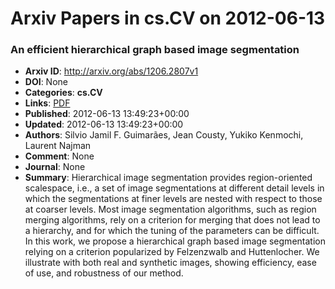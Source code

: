 # Arxiv Papers in cs.CV on 2012-06-13
### An efficient hierarchical graph based image segmentation
- **Arxiv ID**: http://arxiv.org/abs/1206.2807v1
- **DOI**: None
- **Categories**: **cs.CV**
- **Links**: [PDF](http://arxiv.org/pdf/1206.2807v1)
- **Published**: 2012-06-13 13:49:23+00:00
- **Updated**: 2012-06-13 13:49:23+00:00
- **Authors**: Silvio Jamil F. Guimarães, Jean Cousty, Yukiko Kenmochi, Laurent Najman
- **Comment**: None
- **Journal**: None
- **Summary**: Hierarchical image segmentation provides region-oriented scalespace, i.e., a set of image segmentations at different detail levels in which the segmentations at finer levels are nested with respect to those at coarser levels. Most image segmentation algorithms, such as region merging algorithms, rely on a criterion for merging that does not lead to a hierarchy, and for which the tuning of the parameters can be difficult. In this work, we propose a hierarchical graph based image segmentation relying on a criterion popularized by Felzenzwalb and Huttenlocher. We illustrate with both real and synthetic images, showing efficiency, ease of use, and robustness of our method.



